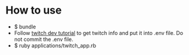 # How to use
- $ bundle
- Follow [twitch dev tutorial](https://github.com/TwitchDev/authentication-samples/tree/master/ruby) to get twitch info and put it into .env file. Do not commit the .env file.
- $ ruby applications/twitch_app.rb
